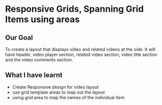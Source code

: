 # Responsive Grids, Spanning Grid Items using areas

## Our Goal

To create a layout that displays video and related videos at the side.
It will have header, video player section, related video section,
video title section and the video comments section.

## What I have learnt

- Create Responsive design for video layout
- use grid template areas to map out the layout
- using grid area to map the names of the individual item
